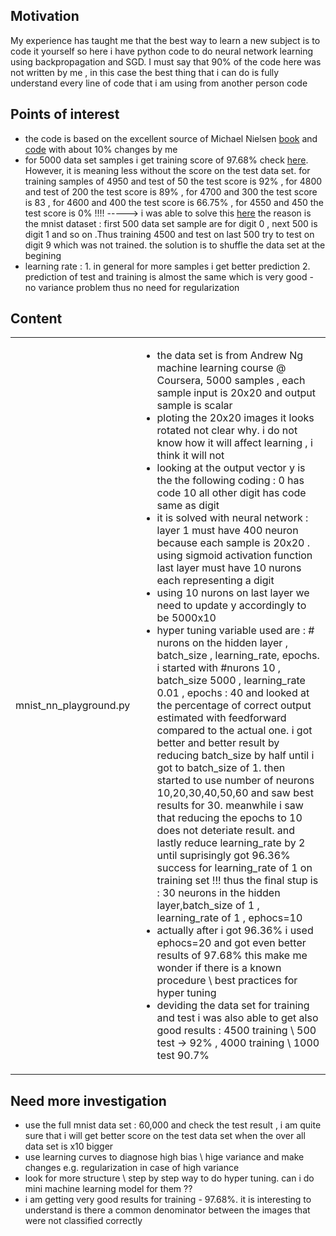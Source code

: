 <h2>Motivation</h2>
My experience has taught me that the best way to learn a new subject is to code it yourself so here i have python code to do neural network learning using backpropagation and SGD. 
I must say that 90% of the code here was not written by me , in this case the best thing that i can do is fully understand every line of code that i am using from another person code

<h2>Points of interest</h2>
<ul>
<li>the code is based on the excellent source of Michael Nielsen <a href="http://neuralnetworksanddeeplearning.com/chap2.html">book</a> and <a href="https://github.com/mnielsen/neural-networks-and-deep-learning">code</a> with about 10% changes by me</li>
<li>for 5000 data set samples i get training score of 97.68% check <a href="https://github.com/NathanKr/neural-networks-learn/releases/tag/1.1">here</a>. However, it is meaning less without the score on the test data set. for training samples of 4950 and test of 50 the test score is 92% , for 4800 and test of 200 the test score is 89% , for 4700 and 300 the test score is 83 , for 4600 and 400 the test score is 66.75% , for 4550 and 450 the test score is 0% !!!! -----> i was able to solve this <a href="https://github.com/NathanKr/neural-networks-learn/releases/tag/1.2">here</a> the reason is the mnist dataset : first 500 data set sample are for digit 0 , next 500 is digit 1 and so on .Thus training 4500 and test on last 500 try to test on digit 9 which was not trained. the solution is to shuffle the data set at the begining</li>
<li>learning rate : 1. in general for more samples i get better prediction 2. prediction of test and training is almost the same which is very good - no variance problem thus no need for regularization</li>
</ul>



<h2>Content</h2>
<table>
    <tr>
    <td>mnist_nn_playground.py</td>
    <td>
    <ul>
    <li>the data set is from Andrew Ng machine learning course @ Coursera, 5000 samples , each sample input is 20x20 and output sample is scalar</li>
    <li>ploting the 20x20 images it looks rotated not clear why. i do not know how it will affect learning , i think it will not</li>
    <li>looking at the output vector y is the the following coding : 0 has code 10 all other digit has code same as digit</li>
    <li>it is solved with neural network : layer 1 must have 400 neuron because each sample is 20x20 . using sigmoid activation function last layer must have 10 nurons each representing a digit</li>
    <li>using 10 nurons on last layer we need to update y accordingly to be 5000x10</li>
    <li>hyper tuning variable used are : # nurons on the hidden layer , batch_size , learning_rate, epochs. i started with #nurons 10 , batch_size 5000 , learning_rate 0.01 , epochs : 40 and looked at the percentage of correct output estimated with feedforward compared to the actual one. i got better and better result by reducing batch_size by half until i got to batch_size of 1. then started to use number of neurons 10,20,30,40,50,60 and saw best results for 30. meanwhile i saw that reducing the epochs to 10 does not deteriate result. and lastly reduce learning_rate by 2 until suprisingly got 96.36% success for learning_rate of 1 on training set !!! thus the final stup is : 30 neurons in the hidden layer,batch_size of 1 , learning_rate of 1 , ephocs=10</li>
    <li>actually after i got 96.36% i used ephocs=20 and got even better results of 97.68% this make me wonder if there is a known procedure \ best practices for hyper tuning</li>
    <li>deviding the data set for training and test i was also able to get also good results : 4500 training \ 500 test -> 92% , 4000 training \ 1000 test 90.7%  </li>
    </ul>
    </td>
  </tr>
</table>

<h2>Need more investigation</h2>
<ul>
<li>use the full mnist data set : 60,000 and check the test result , i am quite sure that i will get better score on the test data set when the over all data set is x10 bigger</li>
<li>use learning curves to diagnose high bias \ hige variance and make changes e.g. regularization in case of high variance</li>
<li>look for more structure \ step by step way to do hyper tuning. can i do mini machine learning model for them ??</li>
<li>i am getting very good results for training - 97.68%. it is interesting to understand is there a common denominator between the images that were not classified correctly</li>
</ul>
